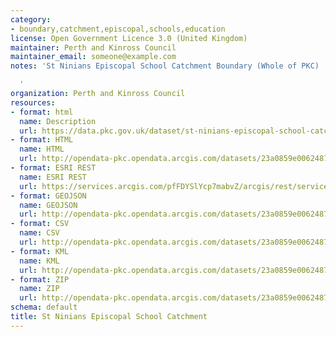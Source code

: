 ```yaml
---
category:
- boundary,catchment,episcopal,schools,education
license: Open Government Licence 3.0 (United Kingdom)
maintainer: Perth and Kinross Council
maintainer_email: someone@example.com
notes: 'St Ninians Episcopal School Catchment Boundary (Whole of PKC)

  '
organization: Perth and Kinross Council
resources:
- format: html
  name: Description
  url: https://data.pkc.gov.uk/dataset/st-ninians-episcopal-school-catchment
- format: HTML
  name: HTML
  url: http://opendata-pkc.opendata.arcgis.com/datasets/23a0859e00624870a1574d5555fbbc1a_0
- format: ESRI REST
  name: ESRI REST
  url: https://services.arcgis.com/pfFDYSlYcp7mabvZ/arcgis/rest/services/St_Ninians_Episcopal_School_Catchment/FeatureServer/0
- format: GEOJSON
  name: GEOJSON
  url: http://opendata-pkc.opendata.arcgis.com/datasets/23a0859e00624870a1574d5555fbbc1a_0.geojson
- format: CSV
  name: CSV
  url: http://opendata-pkc.opendata.arcgis.com/datasets/23a0859e00624870a1574d5555fbbc1a_0.csv
- format: KML
  name: KML
  url: http://opendata-pkc.opendata.arcgis.com/datasets/23a0859e00624870a1574d5555fbbc1a_0.kml
- format: ZIP
  name: ZIP
  url: http://opendata-pkc.opendata.arcgis.com/datasets/23a0859e00624870a1574d5555fbbc1a_0.zip
schema: default
title: St Ninians Episcopal School Catchment
---
```

